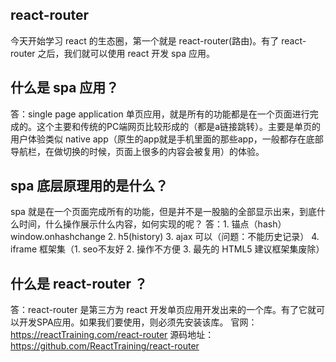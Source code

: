 ## react-router
今天开始学习 react 的生态圈，第一个就是 react-router(路由)。有了 react-router 之后，我们就可以使用 react 开发 spa 应用。

## 什么是 spa 应用？
答：single page application 单页应用，就是所有的功能都是在一个页面进行完成的。这个主要和传统的PC端网页比较形成的（都是a链接跳转）。主要是单页的用户体验类似 native app（原生的app就是手机里面的那些app，一般都存在底部导航栏，在做切换的时候，页面上很多的内容会被复用）的体验。 

## spa 底层原理用的是什么？
spa 就是在一个页面完成所有的功能，但是并不是一股脑的全部显示出来，到底什么时间，什么操作展示什么内容，如何实现的呢？
答：1. 锚点（hash）window.onhashchange 2. h5(history) 3. ajax 可以（问题：不能历史记录） 4. iframe 框架集（1. seo不友好 2. 操作不方便 3. 最先的 HTML5 建议框架集废除）

## 什么是 react-router ？
答：react-router 是第三方为 react 开发单页应用开发出来的一个库。有了它就可以开发SPA应用。如果我们要使用，则必须先安装该库。
官网：https://reactTraining.com/react-router
源码地址：https://github.com/ReactTraining/react-router
